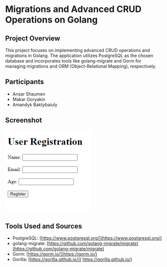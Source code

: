 # Migrations and Advanced CRUD Operations on Golang

## Project Overview

This project focuses on implementing advanced CRUD operations and migrations in Golang. The application utilizes PostgreSQL as the chosen database and incorporates tools like golang-migrate and Gorm for managing migrations and ORM (Object-Relational Mapping), respectively.

## Participants

- Ansar Shaumen
- Makar Goryakin
- Amandyk Baktybaiuly

## Screenshot

![Screenshot](./screenshot.png)


## Tools Used and Sources

- PostgreSQL: [https://www.postgresql.org/](https://www.postgresql.org/)
- golang-migrate: [https://github.com/golang-migrate/migrate](https://github.com/golang-migrate/migrate)
- Gorm: [https://gorm.io/](https://gorm.io/)
- Gorilla: [https://gorilla.github.io/]( https://gorilla.github.io/)
